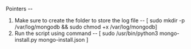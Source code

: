 Pointers --

1. Make sure to create the folder to store the log file -- [ sudo mkdir -p /var/log/mongodb && sudo chmod +x /var/log/mongodb]
2. Run the script using command -- [ sudo /usr/bin/python3 mongo-install.py mongo-install.json ]
